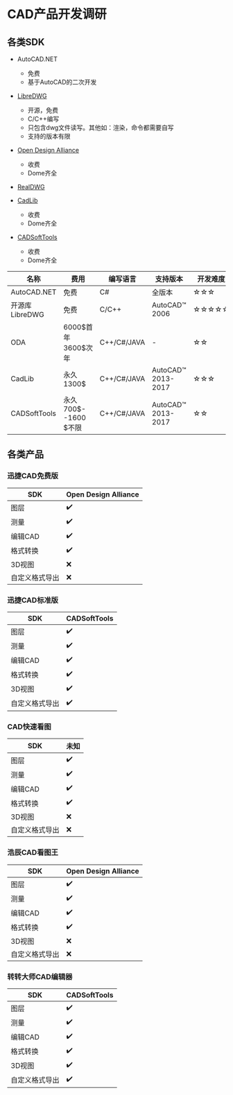 # CAD产品开发调研

## 各类SDK

- AutoCAD.NET
	- 免费
	- 基于AutoCAD的二次开发

- [LibreDWG](https://github.com/LibreDWG/libredwg)
	- 开源，免费
	- C/C++编写
	- 只包含dwg文件读写。其他如：渲染，命令都需要自写
	- 支持的版本有限

- [Open Design Alliance](https://www.opendesign.com/)
	- 收费
	- Dome齐全

- [RealDWG](https://www.techsoft3d.com/products/realdwg/)

- [CadLib]()
	- 收费
	- Dome齐全
- [CADSoftTools](https://cadsofttools.com/products/cad-net/buy/)
	- 收费
	- Dome齐全

 | 名称 | 费用 | 编写语言 | 支持版本 | 开发难度 |
| -------- | ------------- | -------- | --- | -|
|AutoCAD.NET|免费|C#|全版本|☆☆☆|
|开源库 LibreDWG| 免费 | C/C++ | AutoCAD™ 2006 | ☆☆☆☆☆|
|ODA|6000$首年 3600\$次年|C++/C#/JAVA|-|☆☆|
|CadLib|永久1300$|C++/C#/JAVA|AutoCAD™ 2013-2017|☆☆☆|
|CADSoftTools|永久 700$--1600 $不限|C++/C#/JAVA|AutoCAD™ 2013-2017|☆☆|


## 各类产品

### 迅捷CAD免费版
	
 | SDK |  Open Design Alliance |
 |- |- |
 | 图层|✔️|
 | 测量   |✔️|
 | 编辑CAD |✔️|
 | 格式转换 |✔️|
 | 3D视图|❌|
 | 自定义格式导出|❌|
 
 ### 迅捷CAD标准版
	
 | SDK |  CADSoftTools |
 |- |- |
 | 图层|✔️|
 | 测量   |✔️|
 | 编辑CAD |✔️|
 | 格式转换 |✔️|
 | 3D视图|✔️|
 | 自定义格式导出|✔️|
	
### CAD快速看图
   | SDK |  未知 |
 |- |- |
 | 图层|✔️|
 | 测量   |✔️|
 | 编辑CAD |✔️|
 | 格式转换 |✔️|
 | 3D视图|❌|
 | 自定义格式导出|❌|
### 浩辰CAD看图王  	
  | SDK |  Open Design Alliance |
 |- |- |
 | 图层|✔️|
 | 测量   |✔️|
 | 编辑CAD |✔️|
 | 格式转换 |✔️|
 | 3D视图|❌|
 | 自定义格式导出|❌|
### 转转大师CAD编辑器

  | SDK | CADSoftTools|
 |- |- |
  | 图层|✔️|
 | 测量   |✔️|
 | 编辑CAD |✔️|
 | 格式转换 |✔️|
 | 3D视图|✔️|
 | 自定义格式导出|✔️|
	  